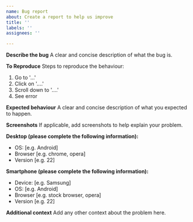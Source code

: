 ```yaml
---
name: Bug report
about: Create a report to help us improve
title: ''
labels: ''
assignees: ''

---
```


**Describe the bug**
A clear and concise description of what the bug is.

**To Reproduce**
Steps to reproduce the behaviour:

1. Go to '...'
2. Click on '....'
3. Scroll down to '....'
4. See error

**Expected behaviour**
A clear and concise description of what you expected to happen.

**Screenshots**
If applicable, add screenshots to help explain your problem.

**Desktop (please complete the following information):**

- OS: [e.g. Android]
- Browser [e.g. chrome, opera]
- Version [e.g. 22]

**Smartphone (please complete the following information):**

- Device: [e.g. Samsung]
- OS: [e.g. Android]
- Browser [e.g. stock browser, opera]
- Version [e.g. 22]

**Additional context**
Add any other context about the problem here.
